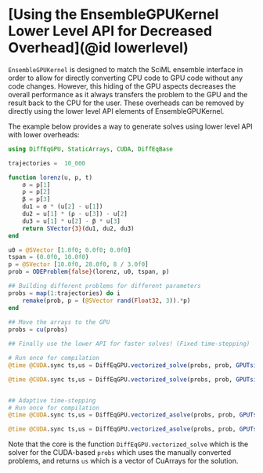 # [Using the EnsembleGPUKernel Lower Level API for Decreased Overhead](@id lowerlevel)

`EnsembleGPUKernel` is designed to match the SciML ensemble interface in order to allow for directly
converting CPU code to GPU code without any code changes. However, this hiding of the GPU aspects
decreases the overall performance as it always transfers the problem to the GPU and the result back
to the CPU for the user. These overheads can be removed by directly using the lower level API elements
of EnsembleGPUKernel.

The example below provides a way to generate solves using lower level API with lower overheads:

```julia
using DiffEqGPU, StaticArrays, CUDA, DiffEqBase

trajectories =  10_000 

function lorenz(u, p, t)
    σ = p[1]
    ρ = p[2]
    β = p[3]
    du1 = σ * (u[2] - u[1])
    du2 = u[1] * (ρ - u[3]) - u[2]
    du3 = u[1] * u[2] - β * u[3]
    return SVector{3}(du1, du2, du3)
end

u0 = @SVector [1.0f0; 0.0f0; 0.0f0]
tspan = (0.0f0, 10.0f0)
p = @SVector [10.0f0, 28.0f0, 8 / 3.0f0]
prob = ODEProblem{false}(lorenz, u0, tspan, p)

## Building different problems for different parameters
probs = map(1:trajectories) do i
    remake(prob, p = (@SVector rand(Float32, 3)).*p)
end
    
## Move the arrays to the GPU
probs = cu(probs)

## Finally use the lower API for faster solves! (Fixed time-stepping)

# Run once for compilation
@time @CUDA.sync ts,us = DiffEqGPU.vectorized_solve(probs, prob, GPUTsit5(); save_everystep = false, dt = 0.1f0)

@time @CUDA.sync ts,us = DiffEqGPU.vectorized_solve(probs, prob, GPUTsit5(); save_everystep = false, dt = 0.1f0)


## Adaptive time-stepping
# Run once for compilation
@time @CUDA.sync ts,us = DiffEqGPU.vectorized_asolve(probs, prob, GPUTsit5(); save_everystep = false, dt = 0.1f0)

@time @CUDA.sync ts,us = DiffEqGPU.vectorized_asolve(probs, prob, GPUTsit5(); save_everystep = false, dt = 0.1f0)
```

Note that the core is the function `DiffEqGPU.vectorized_solve` which is the solver for the CUDA-based `probs`
which uses the manually converted problems, and returns `us` which is a vector of CuArrays for the solution.
